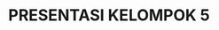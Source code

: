 ---
layout: page
title: PRESENTASI KELOMPOK 5
permalink: /senimusik/
redirect_to: https://docs.google.com/presentation/d/1rpRBuxBlxQ77lwHMRHwYqZRkPj6EzRfwTLn3X4xy75I/edit?usp=drivesdk
#visible: 1
#published: false
hidden: true
---
